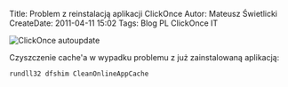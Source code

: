 Title: Problem z reinstalacją aplikacji ClickOnce
Autor: Mateusz Świetlicki
CreateDate: 2011-04-11 15:02
Tags: 	Blog
		PL
		ClickOnce
		IT

![ClickOnce autoupdate](http://bloggingabout.net/blogs/dennis/WindowsLiveWriter/ManualcheckforupdateswithClickOnce_A5E8/clickonce_autoupdate_3.gif)

Czyszczenie cache'a w wypadku problemu z już zainstalowaną aplikacją:

```powershell
rundll32 dfshim CleanOnlineAppCache
```